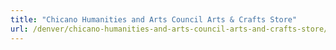 ```yaml
---
title: "Chicano Humanities and Arts Council Arts & Crafts Store"
url: /denver/chicano-humanities-and-arts-council-arts-and-crafts-store/
---
```

